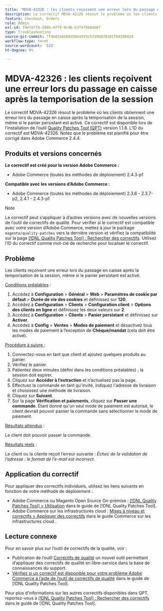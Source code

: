 ```yaml
---
title: 'MDVA-42326 : les clients reçoivent une erreur lors du passage en caisse après la temporisation de la session'
description: Le correctif MDVA-42326 résout le problème où les clients obtiennent une erreur lors du passage en caisse après la temporisation de la session, même si le panier persistant est activé. Ce correctif est disponible lorsque l’outil [Outil de correctifs de la qualité (QPT)](https://experienceleague.adobe.com/en/docs/commerce-operations/tools/quality-patches-tool/quality-patches-tool-to-self-serve-quality-patches) 1.1.8 est installé. L’ID du correctif est MDVA-42326. Notez que le problème est planifié pour être corrigé dans Adobe Commerce 2.4.4.
feature: Checkout, Orders
role: Admin
exl-id: f9ef6778-298b-4ff9-9c4b-b3f47bb04b67
type: Troubleshooting
source-git-commit: 7fdb02a6d89d50ea593c5fd99d78101f89198424
workflow-type: tm+mt
source-wordcount: '533'
ht-degree: 0%

---
```


# MDVA-42326 : les clients reçoivent une erreur lors du passage en caisse après la temporisation de la session

Le correctif MDVA-42326 résout le problème où les clients obtiennent une erreur lors du passage en caisse après la temporisation de la session, même si le panier persistant est activé. Ce correctif est disponible lors de l’installation de l’outil [Quality Patches Tool (QPT)](https://experienceleague.adobe.com/en/docs/commerce-operations/tools/quality-patches-tool/quality-patches-tool-to-self-serve-quality-patches) version 1.1.8. L’ID du correctif est MDVA-42326. Notez que le problème est planifié pour être corrigé dans Adobe Commerce 2.4.4.

## Produits et versions concernés

**Le correctif est créé pour la version Adobe Commerce :**

* Adobe Commerce (toutes les méthodes de déploiement) 2.4.3-p1

**Compatible avec les versions d’Adobe Commerce :**

* Adobe Commerce (toutes les méthodes de déploiement) 2.3.6 - 2.3.7-p2, 2.4.1 - 2.4.3-p1

>[!NOTE]
>
>Le correctif peut s’appliquer à d’autres versions avec de nouvelles versions de l’outil de correctifs de qualité. Pour vérifier si le correctif est compatible avec votre version d’Adobe Commerce, mettez à jour le package `magento/quality-patches` vers la dernière version et vérifiez la compatibilité sur la page [[!DNL Quality Patches Tool] : Rechercher des correctifs](https://experienceleague.adobe.com/en/docs/commerce-operations/tools/quality-patches-tool/quality-patches-tool-to-self-serve-quality-patches). Utilisez l’ID du correctif comme mot-clé de recherche pour localiser le correctif.

## Problème

Les clients reçoivent une erreur lors du passage en caisse après la temporisation de la session, même si le panier persistant est activé.

<u>Conditions préalables</u> :

1. Accédez à **Configuration** > **Général** > **Web** > **Paramètres de cookie par défaut** > **Durée de vie des cookies** et définissez sur **120**.
1. Accédez à **Configuration** > **Clients** > **Configuration client** > **Options des clients en ligne** et définissez les deux valeurs sur **2**.
1. Accédez à **Configuration** > **Clients** > **Panier persistant** et définissez sur **Activer**.
1. Accédez à **Config** > **Ventes** > **Modes de paiement** et désactivez tous les modes de paiement à l’exception de **Chèque/mandat** (cela doit être activé).

<u>Procédure à suivre </u> :

1. Connectez-vous en tant que client et ajoutez quelques produits au panier.
1. Vérifiez le panier.
1. Patientez deux minutes (défini dans les conditions préalables) ; la session doit expirer.
1. Cliquez sur **Accéder à l’extraction** et n’actualisez pas la page.
1. Effectuez la commande en tant qu&#39;invité, indiquez l&#39;adresse de livraison et choisissez une méthode de livraison.
1. Cliquez sur **Suivant**.
1. Sur la page **Vérification et paiements**, cliquez sur **Passer une commande**. Étant donné qu&#39;un seul mode de paiement est autorisé, le client devrait pouvoir passer la commande sans sélectionner le mode de paiement.

<u>Résultats attendus</u> :

Le client doit pouvoir passer la commande.

<u>Résultats réels</u> :

Le client ou la cliente reçoit l’erreur suivante : *Échec de la validation de l’adresse : le format de l’e-mail est incorrect*.

## Application du correctif

Pour appliquer des correctifs individuels, utilisez les liens suivants en fonction de votre méthode de déploiement :

* Adobe Commerce ou Magento Open Source On-premise : [[!DNL Quality Patches Tool] > Utilisation](/help/tools/quality-patches-tool/usage.md) dans le guide de [!DNL Quality Patches Tool].
* Adobe Commerce sur les infrastructures cloud : [Mises à niveau et correctifs > Appliquer des correctifs](https://experienceleague.adobe.com/docs/commerce-cloud-service/user-guide/develop/upgrade/apply-patches.html) dans le guide Commerce sur les infrastructures cloud .

## Lecture connexe

Pour en savoir plus sur l’outil de correctifs de la qualité, voir :

* Publication de l’outil [Correctifs de qualité](https://experienceleague.adobe.com/en/docs/commerce-operations/tools/quality-patches-tool/quality-patches-tool-to-self-serve-quality-patches) un nouvel outil permettant d’appliquer des correctifs de qualité en libre-service dans la base de connaissances du support.
* [Vérifiez si un correctif est disponible pour votre problème Adobe Commerce à l’aide de l’outil de correctifs de qualité](/help/tools/quality-patches-tool/patches-available-in-qpt/check-patch-for-magento-issue-with-magento-quality-patches.md) dans le guide de [!DNL Quality Patches Tool].

Pour plus d’informations sur les autres correctifs disponibles dans QPT, reportez-vous à [[!DNL Quality Patches Tool] : Rechercher des correctifs](https://experienceleague.adobe.com/tools/commerce-quality-patches/index.html) dans le guide de [!DNL Quality Patches Tool].
